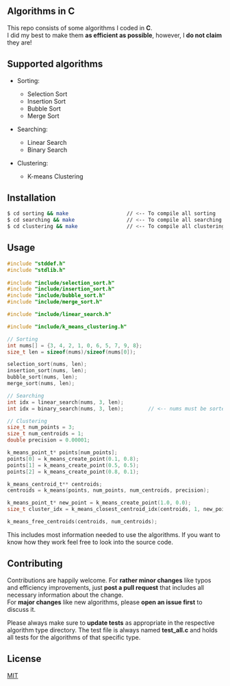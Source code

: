 ## Algorithms in C

This repo consists of some algorithms I coded in **C**.  
I did my best to make them **as efficient as possible**, however, I **do not claim** they are!

## Supported algorithms

- Sorting:
    - Selection Sort
    - Insertion Sort
    - Bubble Sort
    - Merge Sort


- Searching:
    - Linear Search
    - Binary Search

- Clustering:
    - K-means Clustering

## Installation

```bash
$ cd sorting && make                   // <-- To compile all sorting    algorithms
$ cd searching && make                 // <-- To compile all searching  algorithms
$ cd clustering && make                // <-- To compile all clustering algorithms
```

## Usage

```c
#include "stddef.h"
#include "stdlib.h"                               
                                                     
#include "include/selection_sort.h"                 
#include "include/insertion_sort.h"
#include "include/bubble_sort.h"
#include "include/merge_sort.h"

#include "include/linear_search.h"

#include "include/k_means_clustering.h"

// Sorting
int nums[] = {3, 4, 2, 1, 0, 6, 5, 7, 9, 8};
size_t len = sizeof(nums)/sizeof(nums[0]);

selection_sort(nums, len);
insertion_sort(nums, len);
bubble_sort(nums, len);
merge_sort(nums, len);

// Searching
int idx = linear_search(nums, 3, len);
int idx = binary_search(nums, 3, len);        // <-- nums must be sorted for binary search to work

// Clustering
size_t num_points = 3;
size_t num_centroids = 1;
double precision = 0.00001;

k_means_point_t* points[num_points];
points[0] = k_means_create_point(0.1, 0.8);
points[1] = k_means_create_point(0.5, 0.5);
points[2] = k_means_create_point(0.8, 0.1);

k_means_centroid_t** centroids;
centroids = k_means(points, num_points, num_centroids, precision);

k_means_point_t* new_point = k_means_create_point(1.0, 0.0);
size_t cluster_idx = k_means_closest_centroid_idx(centroids, 1, new_point);

k_means_free_centroids(centroids, num_centroids);
```
This includes most information needed to use the algorithms. If you want to know how they work feel free to look into the source code.

## Contributing
Contributions are happily welcome. For **rather minor changes** like typos and efficiency improvements, just **post a pull request** that includes all necessary information about the change.  
For **major changes** like new algorithms, please **open an issue first** to discuss it.

Please always make sure to **update tests** as appropriate in the respective algorithm type directory. The test file is always named **test_all.c** and holds all tests for the algorithms of that specific type.

## License
[MIT](https://choosealicense.com/licenses/mit/)
